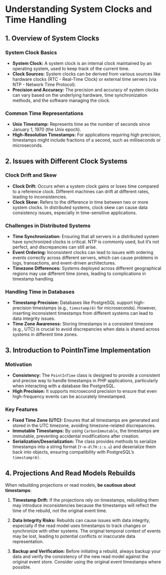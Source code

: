 # Understanding System Clocks and Time Handling

## 1. **Overview of System Clocks**

### **System Clock Basics**
- **System Clock:** A system clock is an internal clock maintained by an operating system, used to keep track of the current time.
- **Clock Sources:** System clocks can be derived from various sources like hardware clocks (RTC - Real-Time Clock) or external time servers (via NTP - Network Time Protocol).
- **Precision and Accuracy:** The precision and accuracy of system clocks can vary based on the underlying hardware, time synchronization methods, and the software managing the clock.

### **Common Time Representations**
- **Unix Timestamp:** Represents time as the number of seconds since January 1, 1970 (the Unix epoch).
- **High-Resolution Timestamps:** For applications requiring high precision, timestamps might include fractions of a second, such as milliseconds or microseconds.

## 2. **Issues with Different Clock Systems**

### **Clock Drift and Skew**
- **Clock Drift:** Occurs when a system clock gains or loses time compared to a reference clock. Different machines can drift at different rates, leading to inconsistencies.
- **Clock Skew:** Refers to the difference in time between two or more system clocks. In distributed systems, clock skew can cause data consistency issues, especially in time-sensitive applications.

### **Challenges in Distributed Systems**
- **Time Synchronization:** Ensuring that all servers in a distributed system have synchronized clocks is critical. NTP is commonly used, but it’s not perfect, and discrepancies can still arise.
- **Event Ordering:** Inconsistent clocks can lead to issues with ordering events correctly across different servers, which can cause problems in logs, transactions, and event-driven architectures.
- **Timezone Differences:** Systems deployed across different geographical regions may use different time zones, leading to complications in timestamp handling.

### **Handling Time in Databases**
- **Timestamp Precision:** Databases like PostgreSQL support high-precision timestamps (e.g., `timestamp(6)` for microseconds). However, inserting inconsistent timestamps from different systems can lead to data integrity issues.
- **Time Zone Awareness:** Storing timestamps in a consistent timezone (e.g., UTC) is crucial to avoid discrepancies when data is shared across systems in different time zones.

## 3. **Introduction to PointInTime Implementation**

### **Motivation**
- **Consistency:** The `PointInTime` class is designed to provide a consistent and precise way to handle timestamps in PHP applications, particularly when interacting with a database like PostgreSQL.
- **High Precision:** It supports microsecond precision to ensure that even high-frequency events can be accurately timestamped.

### **Key Features**
- **Fixed Time Zone (UTC):** Ensures that all timestamps are generated and stored in the UTC timezone, avoiding timezone-related discrepancies.
- **Immutable Timestamps:** By using `CarbonImmutable`, the timestamps are immutable, preventing accidental modifications after creation.
- **Serialization/Deserialization:** The class provides methods to serialize timestamps into a string format (`Y-m-d\TH:i:s.u`) and deserialize them back into objects, ensuring compatibility with PostgreSQL’s `timestamp(6)`.

## 4. Projections And Read Models Rebuilds

When rebuilding projections or read models, **be cautious about timestamps**:

1. **Timestamp Drift:** If the projections rely on timestamps, rebuilding them may introduce inconsistencies because the timestamps will reflect the time of the rebuild, not the original event time.

2. **Data Integrity Risks:** Rebuilds can cause issues with data integrity, especially if the read model uses timestamps to track changes or synchronize with other systems. The original temporal context of events may be lost, leading to potential conflicts or inaccurate data representation.

3. **Backup and Verification:** Before initiating a rebuild, always backup your data and verify the consistency of the new read model against the original event store. Consider using the original event timestamps where possible.
